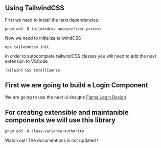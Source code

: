 ## Using TailwindCSS

First we need to install the next dependencies:

```
pnpm add -D tailwindcss autoprefixer postcss
```

Now we need to initialize tailwindCSS

```
npx tailwindcss init
```

In order to autocomplete tailwindCSS classes you will need to add the next extension to VSCode

```
Tailwind CSS IntelliSense
```

## First we are going to build a Login Component

We are going to use the next ui designs [Figma Login Design](<https://www.figma.com/file/LUpESSsyZ2GDI8KsDn3pjN/Registration-UI-templates-(Sign-up%2FLog-in)-(Community)?type=design&node-id=1-87&mode=design&t=zLk3XV9QNsvEULUS-0>)

## For creating extensible and maintanible components we will use this library

```
pnpm add -D class-variance-authority
```

Watch out! The documentions is not updated !
